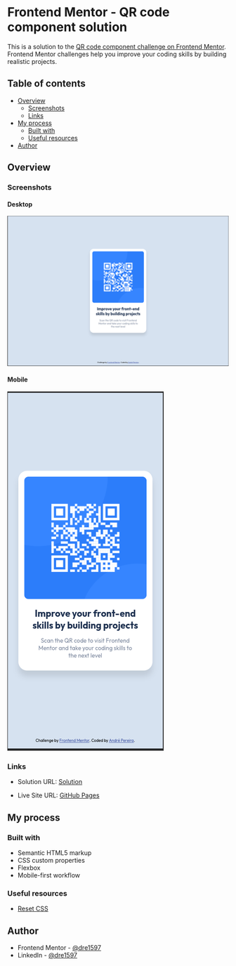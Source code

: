 # Frontend Mentor - QR code component solution

This is a solution to
the [QR code component challenge on Frontend Mentor](https://www.frontendmentor.io/challenges/qr-code-component-iux_sIO_H).
Frontend Mentor challenges help you improve your coding skills by building realistic projects.

## Table of contents

- [Overview](#overview)
    - [Screenshots](#screenshots)
    - [Links](#links)
- [My process](#my-process)
    - [Built with](#built-with)
    - [Useful resources](#useful-resources)
- [Author](#author)

## Overview

### Screenshots

#### Desktop

![Desktop screenshot](./screenshots/desktop.png)

#### Mobile

![Mobile screenshot](./screenshots/mobile.png)

### Links

- Solution
  URL: [Solution](https://www.frontendmentor.io/solutions/mobilefirst-solution-using-flexbox-and-new-builtin-css-nesting-yAewfn9MpS)

- Live Site URL: [GitHub Pages](https://dre1597.github.io/fm-qr-code-component/)

## My process

### Built with

- Semantic HTML5 markup
- CSS custom properties
- Flexbox
- Mobile-first workflow

### Useful resources

- [Reset CSS](https://meyerweb.com/eric/tools/css/reset/)

## Author

- Frontend Mentor - [@dre1597](https://www.frontendmentor.io/profile/dre1597)
- LinkedIn - [@dre1597](https://www.linkedin.com/in/dre1597/)

